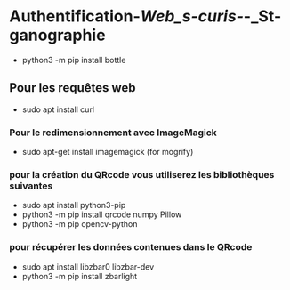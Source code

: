 # Authentification-_Web_s-curis-_-_St-ganographie


* python3 -m pip install bottle

## Pour les requêtes web

* sudo apt install curl

### Pour le  redimensionnement avec ImageMagick 
* sudo apt-get install imagemagick (for mogrify)

### pour la création du QRcode vous utiliserez les bibliothèques suivantes
* sudo apt install python3-pip
* python3 -m pip install qrcode numpy Pillow
* python3 -m pip opencv-python

### pour récupérer les données contenues dans le QRcode
* sudo apt install libzbar0 libzbar-dev
* python3 -m pip install zbarlight
